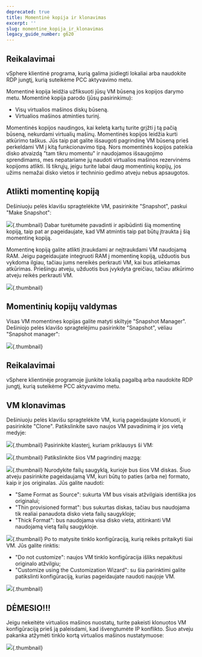 ```yaml
---
deprecated: true
title: Momentinė kopija ir klonavimas
excerpt: ''
slug: momentine_kopija_ir_klonavimas
legacy_guide_number: g620
---
```



## Reikalavimai
vSphere klientinė programa, kurią galima įsidiegti lokaliai arba naudokite RDP jungtį, kurią suteikėme PCC aktyvavimo metu.

Momentinė kopija leidžia užfiksuoti jūsų VM būseną jos kopijos darymo metu. Momentinė kopija parodo (jūsų pasirinkimu):

- Visų virtualios mašinos diskų būseną.
- Virtualios mašinos atminties turinį.


Momentinės kopijos naudingos, kai keletą kartų turite grįžti į tą pačią būseną, nekurdami virtualių mašinų. Momentinės kopijos leidžia kurti atkūrimo taškus. Jūs taip pat galite išsaugoti pagrindinę VM būseną prieš perkeldami VM į kitą funkcionavimo tipą. Nors momentinės kopijos pateikia disko atvaizdą "tam tikru momentu" ir naudojamos išsaugojimo sprendimams, mes nepatariame jų naudoti virtualios mašinos rezervinėms kopijoms atlikti. Iš tikrųjų, jeigu turite labai daug momentinių kopijų, jos užims nemažai disko vietos ir techninio gedimo atveju nebus apsaugotos.


## Atlikti momentinę kopiją
Dešiniuoju pelės klavišu spragtelėkite VM, pasirinkite "Snapshot", paskui "Make Snapshot":

![](images/img_133.jpg){.thumbnail}
Dabar turėtumėte pavadinti ir apibūdinti šią momentinę kopiją, taip pat ar pageidaujate, kad VM atmintis taip pat būtų įtraukta į šią momentinę kopiją.

Momentinę kopiją galite atlikti įtraukdami ar neįtraukdami VM naudojamą RAM.
Jeigu pageidaujate integruoti RAM į momentinę kopiją, užduotis bus vykdoma ilgiau, tačiau jums nereikės perkrauti VM, kai bus atliekamas atkūrimas. Priešingu atveju, užduotis bus įvykdyta greičiau, tačiau atkūrimo atveju reikės perkrauti VM.

![](images/img_134.jpg){.thumbnail}


## Momentinių kopijų valdymas
Visas VM momentines kopijas galite matyti skiltyje "Snapshot Manager". Dešiniojo pelės klavišo spragtelėjimu pasirinkite "Snapshot", vėliau "Snapshot manager":

![](images/img_135.jpg){.thumbnail}


## Reikalavimai
vSphere klientinėje programoje įjunkite lokalią pagalbą arba naudokite RDP jungtį, kurią suteikėme PCC aktyvavimo metu.


## VM klonavimas
Dešiniuoju pelės klavišu spragtelėkite VM, kurią pageidaujate klonuoti, ir pasirinkite "Clone".
Patikslinkite savo naujos VM pavadinimą ir jos vietą medyje:

![](images/img_136.jpg){.thumbnail}
Pasirinkite klasterį, kuriam priklausys ši VM:

![](images/img_137.jpg){.thumbnail}
Patikslinkite šios VM pagrindinį mazgą:

![](images/img_138.jpg){.thumbnail}
Nurodykite failų saugyklą, kurioje bus šios VM diskas. Šiuo atveju pasirinkite pageidaujamą VM, kuri būtų to paties (arba ne) formato, kaip ir jos originalas. Jūs galite naudoti:


- "Same Format as Source": sukurta VM bus visais atžvilgiais identiška jos originalui;
- "Thin provisioned format": bus sukurtas diskas, tačiau bus naudojama tik realiai panaudota disko vieta failų saugykloje; 
- "Thick Format": bus naudojama visa disko vieta, atitinkanti VM naudojamą vietą failų saugykloje.



![](images/img_139.jpg){.thumbnail}
Po to matysite tinklo konfigūraciją, kurią reikės pritaikyti šiai VM. Jūs galite rinktis:

- "Do not customize": naujos VM tinklo konfigūracija išliks nepakitusi originalo atžvilgiu;
- "Customize using the Customization Wizard": su šia parinktimi galite patikslinti konfigūraciją, kurias pageidaujate naudoti naujoje VM.



![](images/img_140.jpg){.thumbnail}

## DĖMESIO!!!
Jeigu nekeitėte virtualios mašinos nuostatų, turite pakeisti klonuotos VM konfigūraciją prieš ją paleisdami, kad išvengtumėte IP konflikto.
Šiuo atveju pakanka atžymėti tinklo kortą virtualios mašinos nustatymuose:

![](images/img_141.jpg){.thumbnail}

